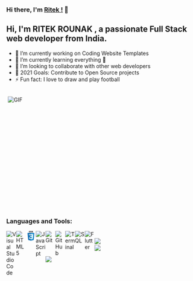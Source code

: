 ### Hi there, I'm [Ritek !](https://www.ritekrounak.ml/) 👋

## Hi, I'm RITEK ROUNAK , a passionate Full Stack web developer from India.

- 🔭 I’m currently working on Coding Website Templates
- 🌱 I’m currently learning everything 🤣
- 👯 I’m looking to collaborate with other web developers
- 🥅 2021 Goals: Contribute to Open Source projects
- ⚡ Fun fact: I love to draw and play football

<br />

<img align="right" alt="GIF" src="https://user-images.githubusercontent.com/64047505/104909166-7a3d8b00-59ad-11eb-815d-6cf978e7a980.gif" width="500" height="320" />

<br />

### Languages and Tools:

<img align="left" alt="Visual Studio Code" width="26px" src="https://user-images.githubusercontent.com/64047505/104909165-79a4f480-59ad-11eb-893e-c10a69bb66e0.png" />
<img align="left" alt="HTML5" width="26px" src="https://user-images.githubusercontent.com/64047505/104909156-7873c780-59ad-11eb-93f2-7d0d3694bc78.png" />
<img align="left" alt="CSS3" width="26px" src="https://raw.githubusercontent.com/github/explore/80688e429a7d4ef2fca1e82350fe8e3517d3494d/topics/css/css.png" />
<img align="left" alt="JavaScript" width="26px" src="https://user-images.githubusercontent.com/64047505/104909158-7873c780-59ad-11eb-9463-d0eb3be927f3.png" />
<img align="left" alt="Git" width="26px" src="https://user-images.githubusercontent.com/64047505/104909151-77429a80-59ad-11eb-9a6c-abbb4eeca7c3.png" />
<img align="left" alt="GitHub" width="26px" src="https://user-images.githubusercontent.com/64047505/104912573-72ccb080-59b2-11eb-9beb-0776e7b32353.png" />
<img align="left" alt="Terminal" width="26px" src="https://user-images.githubusercontent.com/64047505/104909161-79a4f480-59ad-11eb-9b10-5c827da6235e.png" />
<img align="left" alt="SQL" width="26px" src="https://user-images.githubusercontent.com/64047505/104909160-790c5e00-59ad-11eb-91e9-783a2312e6c1.png" />
<img align="left" alt="Flutter" width="26px" src="https://user-images.githubusercontent.com/64047505/104909147-76116d80-59ad-11eb-9383-b4bc95003290.png" />

<br />

<img align="center" src="https://github-readme-stats.vercel.app/api?username=RITEKROUNAK&layout=compact&theme=blue-green&hide_border=true" />
<br />
<img align="center" src="https://github-readme-stats.vercel.app/api/top-langs/?username=RITEKROUNAK&layout=compact&theme=blue-green&hide_border=true" />
<br/>

![](https://visitor-badge.glitch.me/badge?page_id=RITEKROUNAK.RITEKROUNAK)
